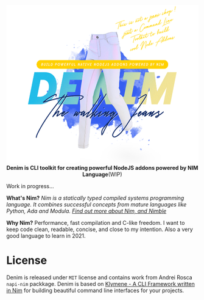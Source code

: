 <p align="center"><img src=".github/denim.png" height="415px" alt="DENIM - CLI Toolkit to build cool NodeJS addons Powered by NIM language"><br>
    <strong>Denim is CLI toolkit for creating powerful NodeJS addons powered by NIM Language</strong>(WIP)</p>

Work in progress...

**What's Nim?**
_Nim is a statically typed compiled systems programming language. It combines successful concepts from mature languages like Python, Ada and Modula. [Find out more about Nim, and Nimble](https://nim-lang.org/)_

**Why Nim?**
Performance, fast compilation and C-like freedom. I want to keep code clean, readable, concise, and close to my intention. Also a very good language to learn in 2021.

# License
Denim is released under <code>MIT</code> license and contains work from Andrei Rosca `napi-nim` packkage. Denim is based on [Klymene - A CLI Framework written in Nim](https://github.com/georgelemon/klymene) for building beautiful command line interfaces for your projects.
